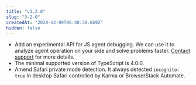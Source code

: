 ```yaml
---
title: "v3.2.0"
slug: "3-2-0"
createdAt: "2020-12-09T06:48:39.669Z"
hidden: false
---
```

- Add an experimental API for JS agent debugging. We can use it to analyze agent operation on your side and solve problems faster. [Contact support](mailto:support@fingerprintjs.com) for more details.
- The minimal supported version of TypeScript is 4.0.0.
- Amend Safari private mode detection. It always detected `incognito: true` in desktop Safari controlled by Karma or BrowserStack Automate.